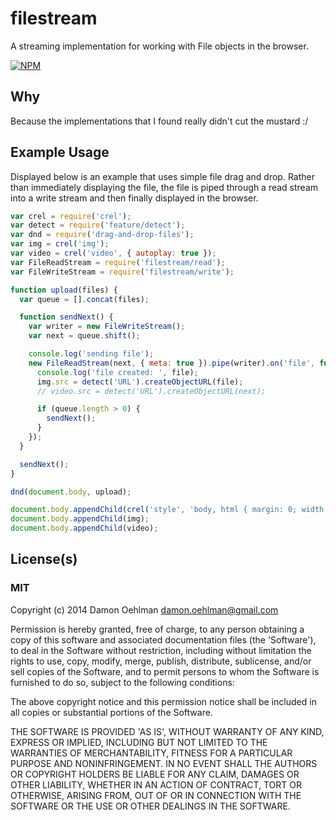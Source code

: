 # filestream

A streaming implementation for working with File objects in the browser.


[![NPM](https://nodei.co/npm/filestream.png)](https://nodei.co/npm/filestream/)



## Why

Because the implementations that I found really didn't cut the mustard :/

## Example Usage

Displayed below is an example that uses simple file drag and drop.  Rather
than immediately displaying the file, the file is piped through a read
stream into a write stream and then finally displayed in the browser.

```js
var crel = require('crel');
var detect = require('feature/detect');
var dnd = require('drag-and-drop-files');
var img = crel('img');
var video = crel('video', { autoplay: true });
var FileReadStream = require('filestream/read');
var FileWriteStream = require('filestream/write');

function upload(files) {
  var queue = [].concat(files);

  function sendNext() {
    var writer = new FileWriteStream();
    var next = queue.shift();

    console.log('sending file');
    new FileReadStream(next, { meta: true }).pipe(writer).on('file', function(file) {
      console.log('file created: ', file);
      img.src = detect('URL').createObjectURL(file);
      // video.src = detect('URL').createObjectURL(next);

      if (queue.length > 0) {
        sendNext();
      }
    });
  }

  sendNext();
}

dnd(document.body, upload);

document.body.appendChild(crel('style', 'body, html { margin: 0; width: 100%; height: 100% }'));
document.body.appendChild(img);
document.body.appendChild(video);

```

## License(s)

### MIT

Copyright (c) 2014 Damon Oehlman <damon.oehlman@gmail.com>

Permission is hereby granted, free of charge, to any person obtaining
a copy of this software and associated documentation files (the
'Software'), to deal in the Software without restriction, including
without limitation the rights to use, copy, modify, merge, publish,
distribute, sublicense, and/or sell copies of the Software, and to
permit persons to whom the Software is furnished to do so, subject to
the following conditions:

The above copyright notice and this permission notice shall be
included in all copies or substantial portions of the Software.

THE SOFTWARE IS PROVIDED 'AS IS', WITHOUT WARRANTY OF ANY KIND,
EXPRESS OR IMPLIED, INCLUDING BUT NOT LIMITED TO THE WARRANTIES OF
MERCHANTABILITY, FITNESS FOR A PARTICULAR PURPOSE AND NONINFRINGEMENT.
IN NO EVENT SHALL THE AUTHORS OR COPYRIGHT HOLDERS BE LIABLE FOR ANY
CLAIM, DAMAGES OR OTHER LIABILITY, WHETHER IN AN ACTION OF CONTRACT,
TORT OR OTHERWISE, ARISING FROM, OUT OF OR IN CONNECTION WITH THE
SOFTWARE OR THE USE OR OTHER DEALINGS IN THE SOFTWARE.
